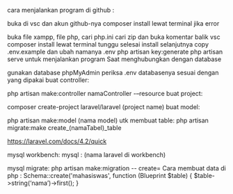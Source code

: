 cara menjalankan program di github :

buka di vsc dan akun github-nya
composer install lewat terminal
jika error

buka file xampp, file php, cari php.ini
cari zip dan buka komentar
balik vsc
composer install lewat terminal
tunggu selesai install
selanjutnya copy .env.example dan ubah namanya .env
php artisan key:generate
php artisan serve untuk menjalankan program
Saat menghubungkan dengan database

gunakan database phpMyAdmin
periksa .env databasenya sesuai dengan yang dipakai
buat controller:

php artisan make:controller namaController -–resource
buat project:

composer create-project laravel/laravel (project name)
buat model:

php artisan make:model (nama model)
utk membuat table: php artisan migrate:make create_(namaTabel)_table

https://laravel.com/docs/4.2/quick

mysql workbench: mysql : (nama laravel di workbench)

mysql migrate: php artisan make:migration -- create= Cara membuat data di php : Schema::create('mahasiswas', function (Blueprint $table) { $table->string(‘nama’)->first(); }
